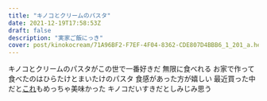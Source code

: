 ```yaml
---
title: "キノコとクリームのパスタ"
date: 2021-12-19T17:58:53Z
draft: false
description: "実家ご飯にっき"
cover: post/kinokocream/71A96BF2-F7EF-4F04-8362-CDE807D4BBB6_1_201_a.heic
---
```


キノコとクリームのパスタがこの世で一番好きだ
無限に食べれる
お家で作って食べたのはひらたけとまいたけのパスタ
食感があった方が嬉しい
最近買った中だと[これ](https://www.somi.jp/products/haconese02.php)もめっちゃ美味かった
キノコだいすきだとしみじみ思う
